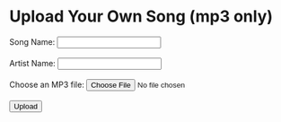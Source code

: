 <html>
<head>
  <title>Song Upload</title>
  <link rel="stylesheet" href="uploadstyles.css">
</head>
<body>
  <h1>Upload Your Own Song (mp3 only)</h1>
  
  <form id="uploadForm">
    <label for="songName">Song Name:</label>
    <input type="text" id="songName" required><br><br>
    <label for="artistName">Artist Name:</label>
    <input type="text" id="artistName" required><br><br>
    <label for="mp3File">Choose an MP3 file:</label>
    <input type="file" id="mp3File" accept=".mp3" required><br><br>
    <input type="submit" value="Upload">
  </form>
  
  <script>
    document.getElementById("uploadForm").addEventListener("submit", function(event) {
      event.preventDefault();
      
      var songName = document.getElementById("songName").value;
      var artistName = document.getElementById("artistName").value;
      var mp3File = document.getElementById("mp3File").files[0];
      
      var reader = new FileReader();
      reader.onload = function(event) {
        var mp3Data = event.target.result.split(",")[1];

        var songData = {
          songName: songName,
          artistName: artistName,
          mp3Data: mp3Data
        };

        var uploadedSongs = JSON.parse(localStorage.getItem("uploadedSongs")) || [];

        uploadedSongs.push(songData);

        localStorage.setItem("uploadedSongs", JSON.stringify(uploadedSongs));

        alert("Song uploaded successfully.");
        document.getElementById("uploadForm").reset();
      };
      reader.readAsDataURL(mp3File);
    });
  </script>
</body>
</html>

